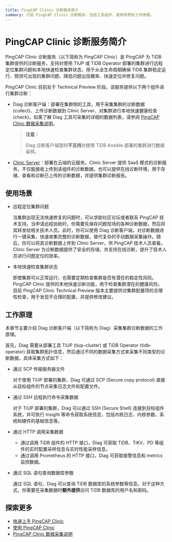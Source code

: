 ```yaml
---
title: PingCAP Clinic 诊断服务简介
summary: 介绍 PingCAP Clinic 诊断服务，包括工具组件、使用场景和工作原理。
---
```


# PingCAP Clinic 诊断服务简介

PingCAP Clinic 诊断服务（以下简称为 PingCAP Clinic）是 PingCAP 为 TiDB 集群提供的诊断服务，支持对使用 TiUP 或 TiDB Operator 部署的集群进行远程定位集群问题和本地快速检查集群状态，用于从全生命周期确保 TiDB 集群稳定运行、预测可出现的集群问题、降低问题出现概率、快速定位并修复问题。

PingCAP Clinic 目前处于 Technical Preview 阶段。该服务提供以下两个组件进行集群诊断：

- Diag 诊断客户端：部署在集群侧的工具，用于采集集群的诊断数据 (collect)、上传诊断数据到 Clinic Server、对集群进行本地快速健康检查 (check)。如需了解 Diag 工具可采集的详细的数据列表，请参阅 [PingCAP Clinic 数据采集说明](/clinic/clinic-data-instruction-for-tiup.md)。

    > **注意：**
    >
    > Diag 诊断客户端暂时**不支持**对使用 TiDB Ansible 部署的集群进行数据采样。

- [Clinic Server](https://clinic.pingcap.com.cn)：部署在云端的云服务。Clinic Server 提供 SaaS 模式的诊断服务，不仅能接收上传到该组件的诊断数据，也可以提供在线诊断环境，用于存储、查看和诊断已上传的诊断数据，并提供集群诊断报告。

## 使用场景

- 远程定位集群问题

    当集群出现无法快速修复的问题时，可以求助社区论坛或者联系 PingCAP 技术支持。当申请远程协助时，你需要先保存问题现场的各种诊断数据，然后将其转发给相关技术人员。此时，你可以使用 Diag 诊断客户端，对诊断数据进行一键采集，快速收集完整的诊断数据，替代复杂的手动数据采集操作。随后，你可以将其诊断数据上传到 Clinic Server，供 PingCAP 技术人员查看。Clinic Server 为诊断数据提供了安全的存储，并支持在线诊断，提升了技术人员进行问题定位的效率。

- 本地快速检查集群状态

    即使集群可以正常运行，也需要定期检查集群是否有潜在的稳定性风险。PingCAP Clinic 提供的本地快速诊断功能，用于检查集群潜在的健康风险。目前 PingCAP Clinic Technical Preview 版本主要提供对集群配置项的合理性检查，用于发现不合理的配置，并提供修改建议。

## 工作原理

本章节主要介绍 Diag 诊断客户端（以下简称为 Diag）采集集群诊断数据的工作原理。

首先，Diag 需要从部署工具 TiUP (tiup-cluster) 或 TiDB Operator (tidb-operator) 获取集群拓扑信息，然后通过不同的数据采集方式来采集不同类型的诊断数据，具体采集方式如下：

- 通过 SCP 传输服务器文件

    对于使用 TiUP 部署的集群，Diag 可通过 SCP (Secure copy protocol) 直接从目标组件的节点采集日志文件和配置文件。

- 通过 SSH 远程执行命令采集数据

    对于 TiUP 部署的集群，Diag 可以通过 SSH (Secure Shell) 连接到目标组件系统，并可执行 Insight 等命令获取系统信息，包括内核日志、内核参数、系统和硬件的基础信息等。

- 通过 HTTP 调用采集数据

    - 通过调用 TiDB 组件的 HTTP 接口，Diag 可获取 TiDB、TiKV、PD 等组件的实时配置采样信息与实时性能采样信息。
    - 通过调用 Prometheus 的 HTTP 接口，Diag 可获取报警信息和 metrics 监控数据。

- 通过 SQL 语句查询数据库参数

    通过 SQL 语句，Diag 可以查询 TiDB 数据库的系统参数等信息。对于这种方式，你需要在采集数据时**额外提供**访问 TiDB 数据库的用户名和密码。

## 探索更多

- [快速上手 PingCAP Clinic](/clinic/quick-start-with-clinic)
- [使用 PingCAP Clinic](/clinic/clinic-user-guide-for-tiup.md)
- [PingCAP Clinic 数据采集说明](/clinic/clinic-data-instruction-for-tiup.md)